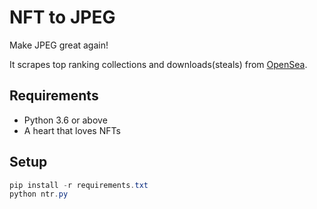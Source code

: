 # NFT to JPEG
Make JPEG great again!

It scrapes top ranking collections and downloads(steals) from [OpenSea](https://opensea.io).

## Requirements

- Python 3.6 or above
- A heart that loves NFTs

## Setup

```powershell
pip install -r requirements.txt
python ntr.py
```
